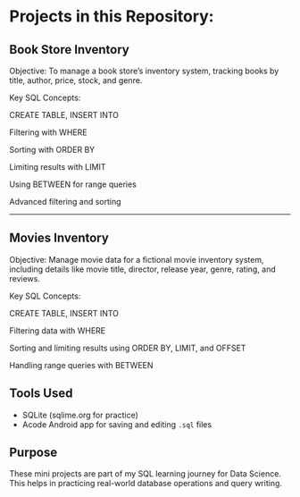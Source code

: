 # Projects in this Repository:

## Book Store Inventory

Objective: To manage a book store’s inventory system, tracking books by title, author, price, stock, and genre.

Key SQL Concepts:

CREATE TABLE, INSERT INTO

Filtering with WHERE

Sorting with ORDER BY

Limiting results with LIMIT

Using BETWEEN for range queries

Advanced filtering and sorting




---

## Movies Inventory

Objective: Manage movie data for a fictional movie inventory system, including details like movie title, director, release year, genre, rating, and reviews.

Key SQL Concepts:

CREATE TABLE, INSERT INTO

Filtering data with WHERE

Sorting and limiting results using ORDER BY, LIMIT, and OFFSET

Handling range queries with BETWEEN

## Tools Used

- SQLite (sqlime.org for practice)
- Acode Android app for saving and editing `.sql` files

## Purpose

These mini projects are part of my SQL learning journey for Data Science. This helps in practicing real-world database operations and query writing.
